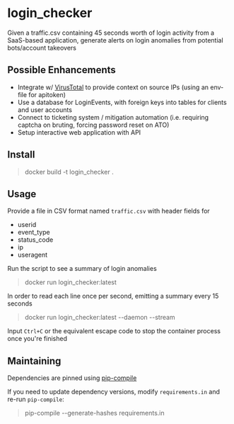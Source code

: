 # login_checker
Given a traffic.csv containing 45 seconds worth of login activity from a SaaS-based application, generate alerts on login anomalies from potential bots/account takeovers

## Possible Enhancements
- Integrate w/ [VirusTotal](https://github.com/VirusTotal/vt-py) to provide context on source IPs (using an env-file for apitoken) 
- Use a database for LoginEvents, with foreign keys into tables for clients and user accounts
- Connect to ticketing system / mitigation automation (i.e. requiring captcha on bruting, forcing password reset on ATO)
- Setup interactive web application with API


## Install

> docker build -t login_checker .

## Usage

Provide a file in CSV format named `traffic.csv` with header fields for
- userid
- event_type
- status_code
- ip
- useragent

Run the script to see a summary of login anomalies
> docker run login_checker:latest

In order to read each line once per second, emitting a summary every 15 seconds

> docker run login_checker:latest --daemon --stream

Input `Ctrl+C` or the equivalent escape code to stop the container process once you're finished

## Maintaining

Dependencies are pinned using [pip-compile](https://github.com/jazzband/pip-tools#example-usage-for-pip-compile)

If you need to update dependency versions, modify `requirements.in` and re-run `pip-compile`:

> pip-compile --generate-hashes requirements.in

